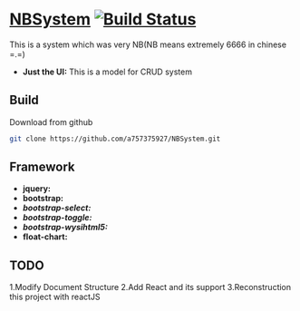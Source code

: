 # [NBSystem]() [![Build Status](https://travis-ci.org/facebook/react.svg?branch=0.13-stable)](https://travis-ci.org/facebook/react)
This is a system which was very NB(NB means extremely 6666  in chinese =.=)

* **Just the UI:** This is a model for CRUD system

## Build

Download from github

```sh
git clone https://github.com/a757375927/NBSystem.git
```

## Framework
* **jquery:** 
* **bootstrap:**
* ***bootstrap-select:***
* ***bootstrap-toggle:***
* ***bootstrap-wysihtml5:***
* **float-chart:**

## TODO 
1.Modify Document Structure
2.Add React and its support
3.Reconstruction this project with reactJS
